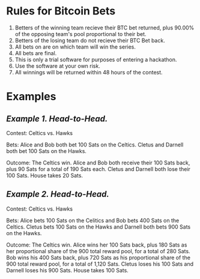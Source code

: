 # Rules for Bitcoin Bets

1. Betters of the winning team recieve their BTC bet returned, plus 90.00% of the opposing team's pool proportional to their bet.
2. Betters of the losing team do not recieve their BTC Bet back.
3. All bets on are on which team will win the series.
4. All bets are final.
5. This is only a trial software for purposes of entering a hackathon.
6. Use the software at your own risk.
7. All winnings will be returned within 48 hours of the contest.

# Examples

*Example 1. Head-to-Head.*
------
Contest: Celtics vs. Hawks

Bets: Alice and Bob both bet 100 Sats on the Celtics. Cletus and Darnell both bet 100 Sats on the Hawks.

Outcome: The Celtics win. Alice and Bob both receive their 100 Sats back, plus 90 Sats for a total of 190 Sats each. Cletus and Darnell both lose their 100 Sats. House takes 20 Sats.


*Example 2. Head-to-Head.*
------
Contest: Celtics vs. Hawks

Bets: Alice bets 100 Sats on the Celitics and Bob bets 400 Sats on the Celtics. Cletus bets 100 Sats on the Hawks and Darnell both bets 900 Sats on the Hawks.

Outcome: The Celtics win. Alice wins her 100 Sats back, plus 180 Sats as her proportional share of the 900 total reward pool, for a total of 280 Sats. Bob wins his 400 Sats back, plus 720 Sats as his proportional share of the 900 total reward pool, for a total of 1,120 Sats. Cletus loses his 100 Sats and Darnell loses his 900 Sats. House takes 100 Sats.
